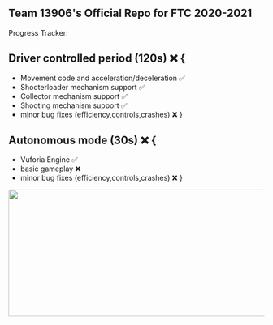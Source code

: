 ## Team 13906's Official Repo for FTC 2020-2021

Progress Tracker:
## Driver controlled period (120s) ❌ {
 - Movement code and acceleration/deceleration ✅
 - Shooterloader mechanism support ✅
 - Collector mechanism support ✅
 - Shooting mechanism support ✅
 - minor bug fixes (efficiency,controls,crashes) ❌
 }
## Autonomous mode (30s) ❌ {
 - Vuforia Engine ✅
 - basic gameplay ❌
 - minor bug fixes (efficiency,controls,crashes) ❌
}

<img src="https://media1.giphy.com/media/3o7btQ0NH6Kl8CxCfK/giphy.gif" width="550" height="250" />